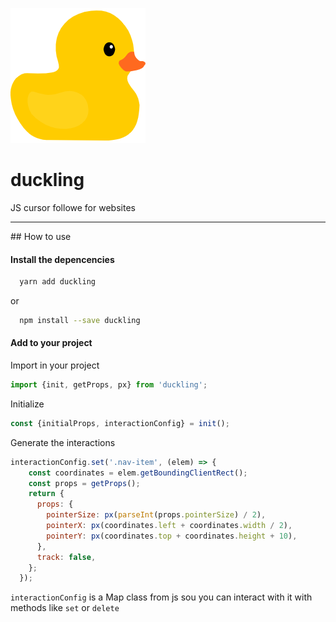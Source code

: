 ![Duckling](./docs/static/img/duckling.png)

# duckling
JS cursor followe for websites

---

## How to use

#### Install the depencencies

```bash
  yarn add duckling
```

or 

```bash
  npm install --save duckling
```

#### Add to your project

Import in your project
```javascript
import {init, getProps, px} from 'duckling';
```

Initialize
```javascript
const {initialProps, interactionConfig} = init();
```

Generate the interactions
```javascript
interactionConfig.set('.nav-item', (elem) => {
    const coordinates = elem.getBoundingClientRect();
    const props = getProps();
    return {
      props: {
        pointerSize: px(parseInt(props.pointerSize) / 2),
        pointerX: px(coordinates.left + coordinates.width / 2),
        pointerY: px(coordinates.top + coordinates.height + 10),
      },
      track: false,
    };
  });
```

`interactionConfig` is a Map class from js sou you can interact with it with methods like `set` or `delete`
